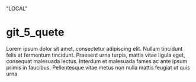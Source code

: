 "LOCAL"

# git_5_quete

Lorem ipsum dolor sit amet, consectetur adipiscing elit. Nullam tincidunt felis at fermentum tincidunt. Praesent urna turpis, mattis vitae ligula eget, consequat malesuada lectus. Interdum et malesuada fames ac ante ipsum primis in faucibus. Pellentesque vitae metus non nulla mattis feugiat ut quis urna
